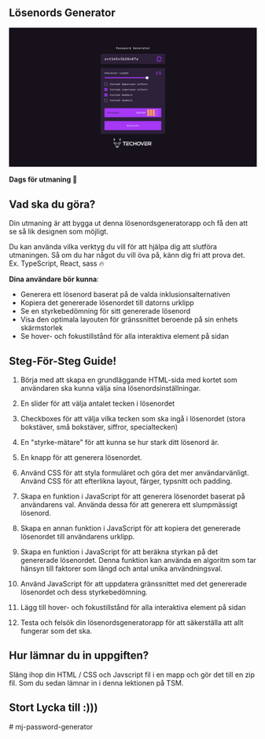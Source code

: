 ## Lösenords Generator

![Se hur designen ska se ut via](./preview.png)

**Dags för utmaning 🐺**

## Vad ska du göra?

Din utmaning är att bygga ut denna lösenordsgeneratorapp och få den att se så lik designen som möjligt.

Du kan använda vilka verktyg du vill för att hjälpa dig att slutföra utmaningen. Så om du har något du vill öva på, känn dig fri att prova det.
Ex. TypeScript, React, sass 🔥

**Dina användare bör kunna**:

- Generera ett lösenord baserat på de valda inklusionsalternativen
- Kopiera det genererade lösenordet till datorns urklipp
- Se en styrkebedömning för sitt genererade lösenord
- Visa den optimala layouten för gränssnittet beroende på sin enhets skärmstorlek
- Se hover- och fokustillstånd för alla interaktiva element på sidan

## Steg-För-Steg Guide!

1. Börja med att skapa en grundläggande HTML-sida med kortet som användaren ska kunna välja sina lösenordsinställningar.

2. En slider för att välja antalet tecken i lösenordet

3. Checkboxes för att välja vilka tecken som ska ingå i lösenordet (stora bokstäver, små bokstäver, siffror, specialtecken)

4. En "styrke-mätare" för att kunna se hur stark ditt lösenord är.
5. En knapp för att generera lösenordet.

6. Använd CSS för att styla formuläret och göra det mer användarvänligt. Använd CSS för att efterlikna layout, färger, typsnitt och padding.

7. Skapa en funktion i JavaScript för att generera lösenordet baserat på användarens val. Använda dessa för att generera ett slumpmässigt lösenord.

8. Skapa en annan funktion i JavaScript för att kopiera det genererade lösenordet till användarens urklipp.

9. Skapa en funktion i JavaScript för att beräkna styrkan på det genererade lösenordet. Denna funktion kan använda en algoritm som tar hänsyn till faktorer som längd och antal unika användningsval.

10. Använd JavaScript för att uppdatera gränssnittet med det genererade lösenordet och dess styrkebedömning.

11. Lägg till hover- och fokustillstånd för alla interaktiva element på sidan

12. Testa och felsök din lösenordsgeneratorapp för att säkerställa att allt fungerar som det ska.

## Hur lämnar du in uppgiften?

Släng ihop din HTML / CSS och Javscript fil i en mapp och gör det till en zip fil. Som du sedan lämnar in i denna lektionen på TSM.

## Stort Lycka till :)))
#   m j - p a s s w o r d - g e n e r a t o r 
 
 